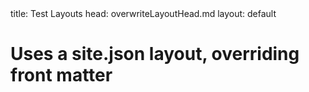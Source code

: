 <frontmatter>
title: Test Layouts
head: overwriteLayoutHead.md
layout: default
</frontmatter>

# Uses a site.json layout, overriding front matter
